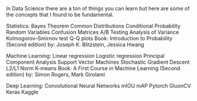 In Data Science there are a ton of things you can learn but here are some of the concepts that I found to be fundamental. 

Statistics:
Bayes Theorem 
Common Distributions
Conditional Probability 
Random Variables
Confusion Matrices 
A/B Testing
Analysis of Variance
Kolmogorov–Smirnov test
Q-Q plots
Book: Introduction to Probability (Second edition) by: Joseph K. Blitzstein, Jessica Hwang

Machine Learning:
Linear regression
Logistic regression
Principal Component Analysis
Support Vector Machines
Stochastic Gradient Descent
L2/L1 Norm
K-means 
Book: A First Course in Machine Learning (Second edition) by: Simon Rogers, Mark Girolami

Deep Learning:
Convolutional Neural Networks
mIOU
mAP
Pytorch
GluonCV
Keras
Kaggle
